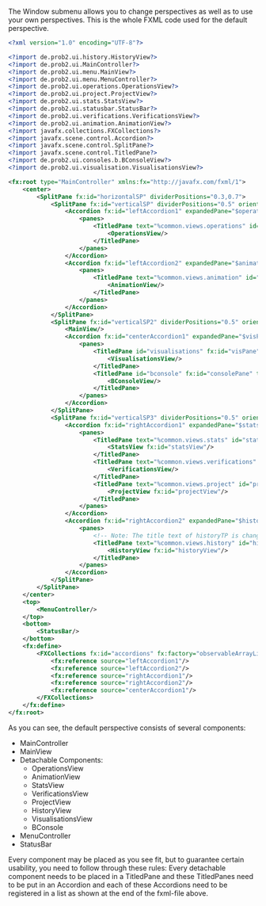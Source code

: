 The Window submenu allows you to change perspectives as well as to use your own perspectives. This is the whole FXML code used for the default perspective. 

```XML
<?xml version="1.0" encoding="UTF-8"?>

<?import de.prob2.ui.history.HistoryView?>
<?import de.prob2.ui.MainController?>
<?import de.prob2.ui.menu.MainView?>
<?import de.prob2.ui.menu.MenuController?>
<?import de.prob2.ui.operations.OperationsView?>
<?import de.prob2.ui.project.ProjectView?>
<?import de.prob2.ui.stats.StatsView?>
<?import de.prob2.ui.statusbar.StatusBar?>
<?import de.prob2.ui.verifications.VerificationsView?>
<?import de.prob2.ui.animation.AnimationView?>
<?import javafx.collections.FXCollections?>
<?import javafx.scene.control.Accordion?>
<?import javafx.scene.control.SplitPane?>
<?import javafx.scene.control.TitledPane?>
<?import de.prob2.ui.consoles.b.BConsoleView?>
<?import de.prob2.ui.visualisation.VisualisationsView?>

<fx:root type="MainController" xmlns:fx="http://javafx.com/fxml/1">
	<center>
		<SplitPane fx:id="horizontalSP" dividerPositions="0.3,0.7">
			<SplitPane fx:id="verticalSP" dividerPositions="0.5" orientation="VERTICAL">
				<Accordion fx:id="leftAccordion1" expandedPane="$operationsTP">
					<panes>
						<TitledPane text="%common.views.operations" id="operationsTP" fx:id="operationsTP" collapsible="false">
							<OperationsView/>
						</TitledPane>
					</panes>
				</Accordion>
				<Accordion fx:id="leftAccordion2" expandedPane="$animationTP">
					<panes>
						<TitledPane text="%common.views.animation" id="animationTP" fx:id="animationTP">
							<AnimationView/>
						</TitledPane>
					</panes>
				</Accordion>
			</SplitPane>
			<SplitPane fx:id="verticalSP2" dividerPositions="0.5" orientation="VERTICAL">
				<MainView/>
				<Accordion fx:id="centerAccordion1" expandedPane="$visPane">
					<panes>
						<TitledPane id="visualisations" fx:id="visPane" text="%menu.visualisation">
							<VisualisationsView/>
						</TitledPane>
						<TitledPane id="bconsole" fx:id="consolePane" text="%states.statesView.interactiveConsole.titledPane.title">
							<BConsoleView/>
						</TitledPane>
					</panes>
				</Accordion>
			</SplitPane>
			<SplitPane fx:id="verticalSP3" dividerPositions="0.5" orientation="VERTICAL">
				<Accordion fx:id="rightAccordion1" expandedPane="$statsTP">
					<panes>
						<TitledPane text="%common.views.stats" id="statsTP" fx:id="statsTP">
							<StatsView fx:id="statsView"/>
						</TitledPane>
						<TitledPane text="%common.views.verifications" id="verificationsTP" fx:id="verificationsTP">
							<VerificationsView/>
						</TitledPane>
						<TitledPane text="%common.views.project" id="projectTP" fx:id="projectTP">
							<ProjectView fx:id="projectView"/>
						</TitledPane>
					</panes>
				</Accordion>
				<Accordion fx:id="rightAccordion2" expandedPane="$historyTP">
					<panes>
						<!-- Note: The title text of historyTP is changed in MainController.initialize to include the history size. -->
						<TitledPane text="%common.views.history" id="historyTP" fx:id="historyTP" collapsible="false">
							<HistoryView fx:id="historyView"/>
						</TitledPane>
					</panes>
				</Accordion>
			</SplitPane>
		</SplitPane>
	</center>
	<top>
		<MenuController/>
	</top>
	<bottom>
		<StatusBar/>
	</bottom>
	<fx:define>
		<FXCollections fx:id="accordions" fx:factory="observableArrayList">
			<fx:reference source="leftAccordion1"/>
			<fx:reference source="leftAccordion2"/>
			<fx:reference source="rightAccordion1"/>
			<fx:reference source="rightAccordion2"/>
			<fx:reference source="centerAccordion1"/>
		</FXCollections>
	</fx:define>
</fx:root>
```

As you can see, the default perspective consists of several components:

* MainController
* MainView
* Detachable Components:
	* OperationsView
	* AnimationView
	* StatsView
	* VerificationsView
	* ProjectView
	* HistoryView
	* VisualisationsView
	* BConsole
* MenuController
* StatusBar

Every component may be placed as you see fit, but to guarantee certain usability, you need to follow through these rules: Every detachable component needs to be placed in a TitledPane and these TitledPanes need to be put in an Accordion and each of these Accordions need to be registered in a list as shown at the end of the fxml-file above.
